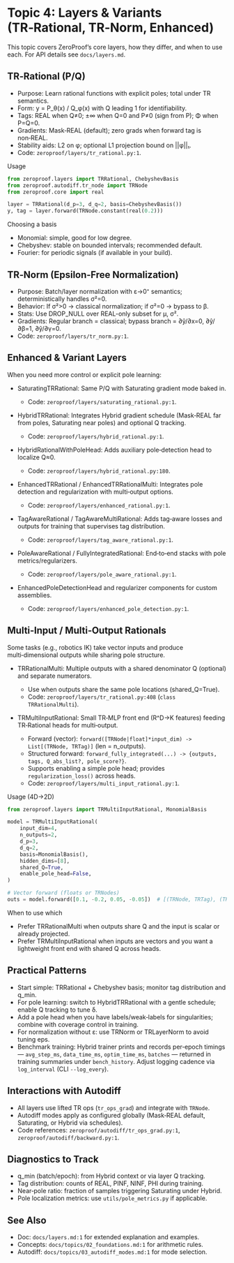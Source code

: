 # Topic 4: Layers & Variants (TR‑Rational, TR‑Norm, Enhanced)

This topic covers ZeroProof’s core layers, how they differ, and when to use each. For API details see `docs/layers.md`.

## TR‑Rational (P/Q)
- Purpose: Learn rational functions with explicit poles; total under TR semantics.
- Form: y = P_θ(x) / Q_φ(x) with Q leading 1 for identifiability.
- Tags: REAL when Q≠0; ±∞ when Q=0 and P≠0 (sign from P); Φ when P=Q=0.
- Gradients: Mask‑REAL (default); zero grads when forward tag is non‑REAL.
- Stability aids: L2 on φ; optional L1 projection bound on ||φ||₁.
- Code: `zeroproof/layers/tr_rational.py:1`.

Usage
```python
from zeroproof.layers import TRRational, ChebyshevBasis
from zeroproof.autodiff.tr_node import TRNode
from zeroproof.core import real

layer = TRRational(d_p=3, d_q=2, basis=ChebyshevBasis())
y, tag = layer.forward(TRNode.constant(real(0.2)))
```

Choosing a basis
- Monomial: simple, good for low degree.
- Chebyshev: stable on bounded intervals; recommended default.
- Fourier: for periodic signals (if available in your build).

## TR‑Norm (Epsilon‑Free Normalization)
- Purpose: Batch/layer normalization with ε→0⁺ semantics; deterministically handles σ²=0.
- Behavior: If σ²>0 → classical normalization; if σ²=0 → bypass to β.
- Stats: Use DROP_NULL over REAL-only subset for μ, σ².
- Gradients: Regular branch = classical; bypass branch = ∂ŷ/∂x=0, ∂ŷ/∂β=1, ∂ŷ/∂γ=0.
- Code: `zeroproof/layers/tr_norm.py:1`.

## Enhanced & Variant Layers
When you need more control or explicit pole learning:

- SaturatingTRRational: Same P/Q with Saturating gradient mode baked in.
  - Code: `zeroproof/layers/saturating_rational.py:1`.

- HybridTRRational: Integrates Hybrid gradient schedule (Mask‑REAL far from poles, Saturating near poles) and optional Q tracking.
  - Code: `zeroproof/layers/hybrid_rational.py:1`.

- HybridRationalWithPoleHead: Adds auxiliary pole‑detection head to localize Q≈0.
  - Code: `zeroproof/layers/hybrid_rational.py:180`.

- EnhancedTRRational / EnhancedTRRationalMulti: Integrates pole detection and regularization with multi‑output options.
  - Code: `zeroproof/layers/enhanced_rational.py:1`.

- TagAwareRational / TagAwareMultiRational: Adds tag‑aware losses and outputs for training that supervises tag distribution.
  - Code: `zeroproof/layers/tag_aware_rational.py:1`.

- PoleAwareRational / FullyIntegratedRational: End‑to‑end stacks with pole metrics/regularizers.
  - Code: `zeroproof/layers/pole_aware_rational.py:1`.

- EnhancedPoleDetectionHead and regularizer components for custom assemblies.
  - Code: `zeroproof/layers/enhanced_pole_detection.py:1`.

## Multi‑Input / Multi‑Output Rationals

Some tasks (e.g., robotics IK) take vector inputs and produce multi‑dimensional outputs while sharing pole structure.

- TRRationalMulti: Multiple outputs with a shared denominator Q (optional) and separate numerators.
  - Use when outputs share the same pole locations (shared_Q=True).
  - Code: `zeroproof/layers/tr_rational.py:408` (`class TRRationalMulti`).

- TRMultiInputRational: Small TR‑MLP front end (R^D→K features) feeding TR‑Rational heads for multi‑output.
  - Forward (vector): `forward([TRNode|float]*input_dim) -> List[(TRNode, TRTag)]` (len = n_outputs).
  - Structured forward: `forward_fully_integrated(...) -> {outputs, tags, Q_abs_list?, pole_score?}`.
  - Supports enabling a simple pole head; provides `regularization_loss()` across heads.
  - Code: `zeroproof/layers/multi_input_rational.py:1`.

Usage (4D→2D)
```python
from zeroproof.layers import TRMultiInputRational, MonomialBasis

model = TRMultiInputRational(
    input_dim=4,
    n_outputs=2,
    d_p=3,
    d_q=2,
    basis=MonomialBasis(),
    hidden_dims=[8],
    shared_Q=True,
    enable_pole_head=False,
)

# Vector forward (floats or TRNodes)
outs = model.forward([0.1, -0.2, 0.05, -0.05])  # [(TRNode, TRTag), (TRNode, TRTag)]
```

When to use which
- Prefer TRRationalMulti when outputs share Q and the input is scalar or already projected.
- Prefer TRMultiInputRational when inputs are vectors and you want a lightweight front end with shared Q across heads.

## Practical Patterns
- Start simple: TRRational + Chebyshev basis; monitor tag distribution and q_min.
- For pole learning: switch to HybridTRRational with a gentle schedule; enable Q tracking to tune δ.
- Add a pole head when you have labels/weak‑labels for singularities; combine with coverage control in training.
- For normalization without ε: use TRNorm or TRLayerNorm to avoid tuning eps.
 - Benchmark training: Hybrid trainer prints and records per‑epoch timings — `avg_step_ms`, `data_time_ms`, `optim_time_ms`, `batches` — returned in training summaries under `bench_history`. Adjust logging cadence via `log_interval` (CLI `--log_every`).

## Interactions with Autodiff
- All layers use lifted TR ops (`tr_ops_grad`) and integrate with `TRNode`.
- Autodiff modes apply as configured globally (Mask‑REAL default, Saturating, or Hybrid via schedules).
- Code references: `zeroproof/autodiff/tr_ops_grad.py:1`, `zeroproof/autodiff/backward.py:1`.

## Diagnostics to Track
- q_min (batch/epoch): from Hybrid context or via layer Q tracking.
- Tag distribution: counts of REAL, PINF, NINF, PHI during training.
- Near‑pole ratio: fraction of samples triggering Saturating under Hybrid.
- Pole localization metrics: use `utils/pole_metrics.py` if applicable.

## See Also
- Doc: `docs/layers.md:1` for extended explanation and examples.
- Concepts: `docs/topics/02_foundations.md:1` for arithmetic rules.
- Autodiff: `docs/topics/03_autodiff_modes.md:1` for mode selection.
